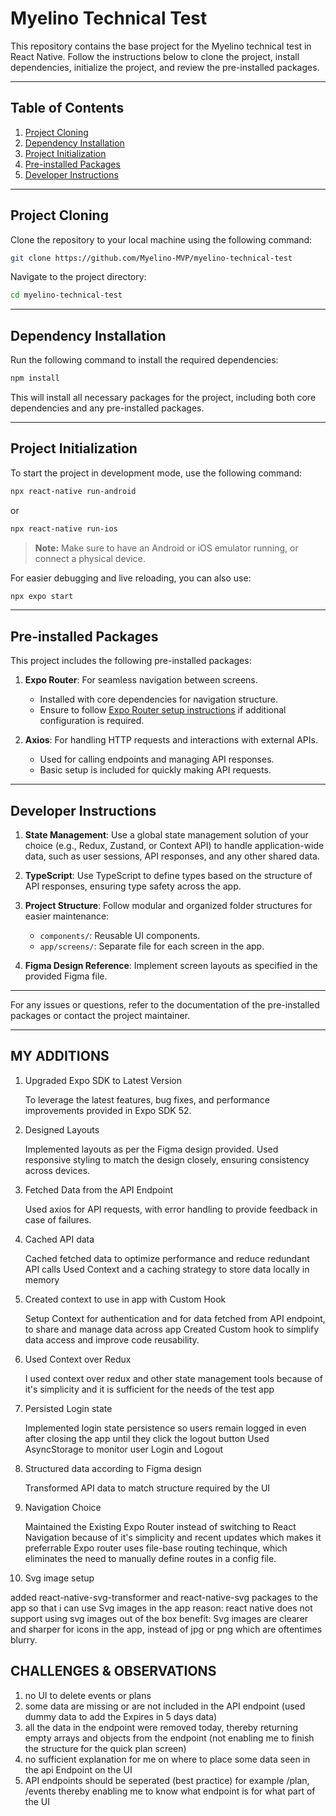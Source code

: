 # Myelino Technical Test

This repository contains the base project for the Myelino technical test in React Native. Follow the instructions below to clone the project, install dependencies, initialize the project, and review the pre-installed packages.

---

## Table of Contents

1. [Project Cloning](#project-cloning)
2. [Dependency Installation](#dependency-installation)
3. [Project Initialization](#project-initialization)
4. [Pre-installed Packages](#pre-installed-packages)
5. [Developer Instructions](#developer-instructions)

---

## Project Cloning

Clone the repository to your local machine using the following command:

```bash
git clone https://github.com/Myelino-MVP/myelino-technical-test
```

Navigate to the project directory:

```bash
cd myelino-technical-test
```

---

## Dependency Installation

Run the following command to install the required dependencies:

```bash
npm install
```

This will install all necessary packages for the project, including both core dependencies and any pre-installed packages.

---

## Project Initialization

To start the project in development mode, use the following command:

```bash
npx react-native run-android
```

or

```bash
npx react-native run-ios
```

> **Note:** Make sure to have an Android or iOS emulator running, or connect a physical device.

For easier debugging and live reloading, you can also use:

```bash
npx expo start
```

---

## Pre-installed Packages

This project includes the following pre-installed packages:

1. **Expo Router**: For seamless navigation between screens.

   - Installed with core dependencies for navigation structure.
   - Ensure to follow [Expo Router setup instructions](https://docs.expo.dev/router/introduction/) if additional configuration is required.

2. **Axios**: For handling HTTP requests and interactions with external APIs.
   - Used for calling endpoints and managing API responses.
   - Basic setup is included for quickly making API requests.

---

## Developer Instructions

1. **State Management**: Use a global state management solution of your choice (e.g., Redux, Zustand, or Context API) to handle application-wide data, such as user sessions, API responses, and any other shared data.
2. **TypeScript**: Use TypeScript to define types based on the structure of API responses, ensuring type safety across the app.

3. **Project Structure**: Follow modular and organized folder structures for easier maintenance:

   - `components/`: Reusable UI components.
   - `app/screens/`: Separate file for each screen in the app.

4. **Figma Design Reference**: Implement screen layouts as specified in the provided Figma file.

---

For any issues or questions, refer to the documentation of the pre-installed packages or contact the project maintainer.


-----------------------

## MY ADDITIONS

1. Upgraded Expo SDK to Latest Version

   To leverage the latest features, bug fixes, and performance improvements provided in Expo SDK 52.

2. Designed Layouts

   Implemented layouts as per the Figma design provided. Used responsive styling to match the design closely, ensuring consistency across devices.

3. Fetched Data from the API Endpoint

   Used axios for API requests, with error handling to provide feedback in case of failures.

4. Cached API data

   Cached fetched data to optimize performance and reduce redundant API calls
   Used Context and a caching strategy to store data locally in memory

5. Created context to use in app with Custom Hook
   
   Setup Context for authentication and for data fetched from API endpoint, to share and manage data across app
   Created Custom hook to simplify data access and improve code reusability.

6. Used Context over Redux

   I used context over redux and other state management tools because of it's simplicity and it is sufficient for the needs of the test app

7. Persisted Login state
   
   Implemented login state persistence so users remain logged in even after closing the app until they click the logout button
   Used AsyncStorage to monitor user Login and Logout

8. Structured data according to Figma design
   
   Transformed API data to match structure required by the UI

9. Navigation Choice

   Maintained the Existing Expo Router instead of switching to React Navigation because of it's simplicity and recent updates which makes it preferrable
   Expo router uses file-base routing techinque, which eliminates the need to manually define routes in  a config file.

10. Svg image setup
    
   added react-native-svg-transformer and react-native-svg packages to the app so that i can use Svg images in the app
   reason: react native does not support using svg images out of the box
   benefit: Svg images are clearer and sharper for icons in the app, instead of jpg or png which are oftentimes blurry.

## CHALLENGES & OBSERVATIONS

1. no UI to delete events or plans
2. some data are missing or are not included in the API endpoint (used dummy data to add the Expires in 5 days data)
3. all the data in the endpoint were removed today, thereby returning empty arrays and objects from the endpoint (not enabling me to finish the structure for the quick plan screen)
4. no sufficient explanation for me on where to place some data seen in the api Endpoint on the UI
5. API endpoints should be seperated (best practice) for example /plan, /events thereby enabling me to know what endpoint is for what part of the UI

   



